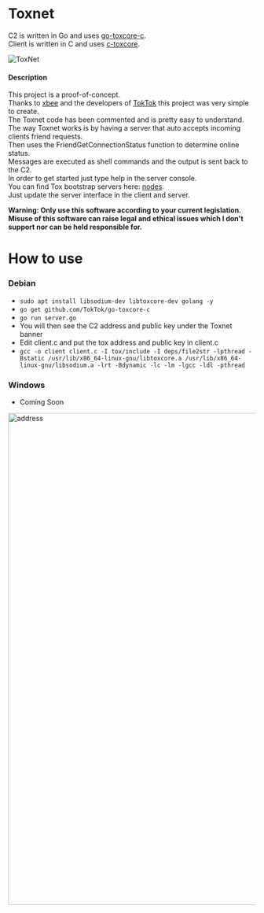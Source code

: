 # Toxnet

C2 is written in Go and uses [go-toxcore-c](https://github.com/TokTok/go-toxcore-c).  
Client is written in C and uses [c-toxcore](https://github.com/TokTok/c-toxcore).

![ToxNet](https://i.imgur.com/ySV3ynY.png)

#### Description
This project is a proof-of-concept.   
Thanks to [xbee](https://github.com/xbee) and the developers of [TokTok](https://github.com/TokTok) this project was very simple to create.  
The Toxnet code has been commented and is pretty easy to understand.  
The way Toxnet works is by having a server that auto accepts incoming clients friend requests.   
Then uses the FriendGetConnectionStatus function to determine online status.   
Messages are executed as shell commands and the output is sent back to the C2.   
In order to get started just type help in the server console.  
You can find Tox bootstrap servers here: [nodes](https://nodes.tox.chat).  
Just update the server interface in the client and server.  


__Warning: Only use this software according to your current legislation. Misuse of this software can raise legal and ethical issues which I don't support nor can be held responsible for.__
 
How to use
==========

### Debian

* `sudo apt install libsodium-dev libtoxcore-dev golang -y`
* `go get github.com/TokTok/go-toxcore-c`
* `go run server.go`
* You will then see the C2 address and public key under the Toxnet banner
* Edit client.c and put the tox address and public key in client.c
* `gcc -o client client.c -I tox/include -I deps/file2str -lpthread -Bstatic /usr/lib/x86_64-linux-gnu/libtoxcore.a /usr/lib/x86_64-linux-gnu/libsodium.a -lrt -Bdynamic -lc -lm -lgcc -ldl -pthread`

### Windows
* Coming Soon

<img src="https://imgur.com/HFthlr9.png" alt="address" width="1000" height="auto">
